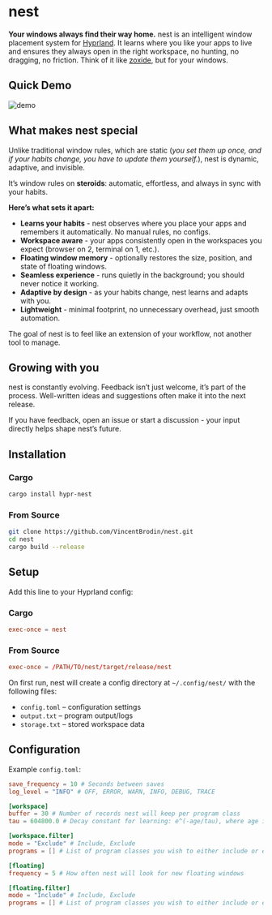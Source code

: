 # nest

**Your windows always find their way home.**
nest is an intelligent window placement system for [Hyprland](https://github.com/hyprwm/Hyprland).
It learns where you like your apps to live and ensures they always open in the right workspace, no hunting, no dragging, no friction.
Think of it like [zoxide](https://github.com/ajeetdsouza/zoxide), but for your windows.


## Quick Demo

![demo](./assets/demo.gif)

## What makes nest special
Unlike traditional window rules, which are static (*you set them up once, and if your habits change, you have to update them yourself.*),
nest is dynamic, adaptive, and invisible.

It’s window rules on **steroids**: automatic, effortless, and always in sync with your habits.

**Here’s what sets it apart:**
- **Learns your habits** - nest observes where you place your apps and remembers it automatically. No manual rules, no configs.
- **Workspace aware** - your apps consistently open in the workspaces you expect (browser on 2, terminal on 1, etc.).
- **Floating window memory** - optionally restores the size, position, and state of floating windows.
- **Seamless experience** - runs quietly in the background; you should never notice it working.
- **Adaptive by design** - as your habits change, nest learns and adapts with you.
- **Lightweight** - minimal footprint, no unnecessary overhead, just smooth automation.

The goal of nest is to feel like an extension of your workflow, not another tool to manage.

## Growing with you
nest is constantly evolving.
Feedback isn’t just welcome, it’s part of the process.
Well-written ideas and suggestions often make it into the next release.

If you have feedback, open an issue or start a discussion - your input directly helps shape nest’s future.

##  Installation

### Cargo
```bash
cargo install hypr-nest
```

### From Source

```bash
git clone https://github.com/VincentBrodin/nest.git 
cd nest
cargo build --release
```

## Setup

Add this line to your Hyprland config:

### Cargo
```conf
exec-once = nest
```

### From Source
```conf
exec-once = /PATH/TO/nest/target/release/nest
```

On first run, nest will create a config directory at `~/.config/nest/` with the following files:

- `config.toml` – configuration settings
- `output.txt` – program output/logs
- `storage.txt` – stored workspace data
    
## Configuration

Example `config.toml`:

```toml
save_frequency = 10 # Seconds between saves
log_level = "INFO" # OFF, ERROR, WARN, INFO, DEBUG, TRACE

[workspace]
buffer = 30 # Number of records nest will keep per program class
tau = 604800.0 # Decay constant for learning: e^(-age/tau), where age is in seconds (default = 1 week)

[workspace.filter]
mode = "Exclude" # Include, Exclude
programs = [] # List of program classes you wish to either include or exclude

[floating]
frequency = 5 # How often nest will look for new floating windows

[floating.filter]
mode = "Include" # Include, Exclude
programs = [] # List of program classes you wish to either include or exclude
```
